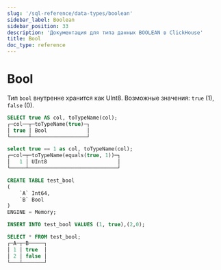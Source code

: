 ```yaml
---
slug: '/sql-reference/data-types/boolean'
sidebar_label: Boolean
sidebar_position: 33
description: 'Документация для типа данных BOOLEAN в ClickHouse'
title: Bool
doc_type: reference
---
```

# Bool

Тип `bool` внутренне хранится как UInt8. Возможные значения: `true` (1), `false` (0).

```sql
SELECT true AS col, toTypeName(col);
┌─col──┬─toTypeName(true)─┐
│ true │ Bool             │
└──────┴──────────────────┘

select true == 1 as col, toTypeName(col);
┌─col─┬─toTypeName(equals(true, 1))─┐
│   1 │ UInt8                       │
└─────┴─────────────────────────────┘
```

```sql
CREATE TABLE test_bool
(
    `A` Int64,
    `B` Bool
)
ENGINE = Memory;

INSERT INTO test_bool VALUES (1, true),(2,0);

SELECT * FROM test_bool;
┌─A─┬─B─────┐
│ 1 │ true  │
│ 2 │ false │
└───┴───────┘
```